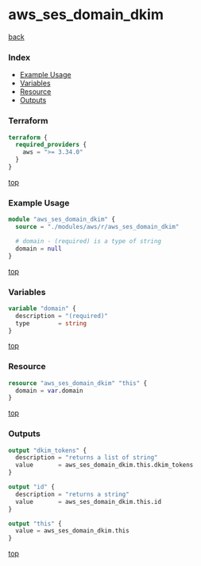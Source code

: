 # aws_ses_domain_dkim

[back](../aws.md)

### Index

- [Example Usage](#example-usage)
- [Variables](#variables)
- [Resource](#resource)
- [Outputs](#outputs)

### Terraform

```terraform
terraform {
  required_providers {
    aws = ">= 3.34.0"
  }
}
```

[top](#index)

### Example Usage

```terraform
module "aws_ses_domain_dkim" {
  source = "./modules/aws/r/aws_ses_domain_dkim"

  # domain - (required) is a type of string
  domain = null
}
```

[top](#index)

### Variables

```terraform
variable "domain" {
  description = "(required)"
  type        = string
}
```

[top](#index)

### Resource

```terraform
resource "aws_ses_domain_dkim" "this" {
  domain = var.domain
}
```

[top](#index)

### Outputs

```terraform
output "dkim_tokens" {
  description = "returns a list of string"
  value       = aws_ses_domain_dkim.this.dkim_tokens
}

output "id" {
  description = "returns a string"
  value       = aws_ses_domain_dkim.this.id
}

output "this" {
  value = aws_ses_domain_dkim.this
}
```

[top](#index)